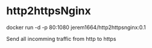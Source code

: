 # http2httpsNginx
docker run -d -p 80:1080 jerem1664/http2httpsnginx:0.1

Send all incomming traffic from http to https
